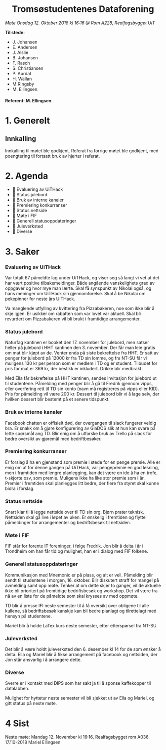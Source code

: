 <h1> <center> Tromsøstudentenes Dataforening </center> </h1>

*Møte Onsdag 12. Oktober 2018 kl 16:16 @ Rom A228, Realfagsbygget UiT*

**Til stede:**
* J. Johansen
* E. Andersen
* J. Alslie
* B. Johansen
* F. Rasch
* S. Christiansen
* P. Aurdal
* H. Wallan
* M.Ringsby
* M. Ellingsen.


#### Referent:  M. Ellingsen

# 1. Generelt
## Innkalling
Innkalling til møtet ble godkjent.
Referat fra forrige møtet ble godkjent, med poengtering til fortsatt bruk av hjerter i referat.

# 2. Agenda
* :purple_heart: Evaluering av UiTHack
* :purple_heart: Status julebord
* :purple_heart: Bruk av interne kanaler
* :purple_heart: Premiering konkurranser
* :purple_heart: Status nettside
* :purple_heart: Møte i FIF
* :purple_heart: Generell statusoppdateringer
* :purple_heart: Juleverksted
* :purple_heart: Diverse

# 3. Saker
### Evaluering av UiTHack
Var totalt 67 påmeldte lag under UiTHack, og viser seg så langt vi vet at det har vært positive tilbakemeldinger. Både angående vanskelighets grad av oppgaver og hvor mye man lærte. Skal få  synspunkt av Nikolai også, og hans meninger om UiTHack sin gjennomførelse. Skal å be Nikolai om pekepinner for neste års UiTHack. 

Va manglende utfylling av kvittering fra Pizzabakeren, noe som ikke blir å skje igjen. Er usikker om rabatten som var lovet var aktuell. Skal bli revurdert om Pizzabakeren vil bli brukt i framtidige arrangementer. 

### Status julebord
Naturfag kantinen er booket den 17. november for julebord, men satser heller på julebord i HHT kantinen den 3. november. Der får man leie gratis om mat blir kjøpt av de. Venter enda på siste bekreftelse fra HHT. 
Er satt av penger for julebord på 12000 kr fra TD sin lomme, og fra NT-SU får vi muligens 130 kr per person som er medlem i TD og er student. 
Tilbudet for pris for mat er 369 kr, der bestikk er inkludert. Drikke blir medbrakt.

Med Ella får bekreftelse på HHT kantinen, sendes invitasjon for julebord ut til studentene. Påmelding med penger blir å gå til Fredrik gjennom vipps, eller overføring rett til TD sin konto (navn må registreres på vipps eller KID). Pris for påmelding vil være 200 kr. Dessert til julebord blir vi å lage selv, der hvilken dessert blir bestemt på et senere tidspunkt.

### Bruk av interne kanaler
Facebook chatten er offisielt død, der overgangen til slack fungerer veldig bra. Er snakk om å gjøre konfigurering av  GlaDOS slik at hun kan svare på lette spørsmål ang TD.  Blir enig om å utforske bruk av Trello på slack for bedre oversikt av gjøremål med bedriftbesøker. 


### Premiering konkurranser
Er forslag å ha en gjenstand som premie i stede for en penge premie. Alle er enig om at for denne gangen på UiTHack, var pengepremie en god løsning, men i framtiden med lengre planlegging, kan det være en ide å ha en trofe, t-skjorte  osv, som premie. Muligens ikke ha like stor premie som i år. Premier i fremtiden skal planlegges litt bedre, der flere fra styret skal kunne bidra i forslag.  

### Status nettside
Snart klar til å legge nettside over til TD sin org. Bjørn prater teknisk. Nettsiden skal gå live i løpet av uken. Er ønskelig i fremtiden og flytte påmeldinger for arrangementer og bedriftsbesøk til nettsiden. 

### Møte i FIF
FIF står for forente IT foreninger, i følge Fredrik. Jon blir å delta i år i Trondheim om han får tid og mulighet, han er i dialog med FIF folkene. 

### Generell statusoppdateringer
Kommunikasjon med Mnemonic er på plass, og alt er vell. Påmelding blir sendt til studentene i morgen, 16. oktober.  Blir diskutert straff for mangel på avmelding samt opp møte. Tenker at om dette skjer to ganger, vil de aktuelle ikke bli prioritert på fremtidige bedriftsbesøk og workshop. Det vil være fra nå av en liste for de påmeldte som skal krysses av med oppmøte. 

TD blir å presse IFI neste semester til å få oversikt over obligene til alle kullene, så bedriftsbesøk kanskje kan bli bedre planlagt og tilrettelagt med hensyn på studentene.

Mariel blir å holde LaTex kurs neste semester, etter etterspørsel fra NT-SU.

### Juleverksted
Det blir å være holdt juleverksted den 6. desember kl 14 for de som ønsker å delta. Ella og Mariel blir å fikse arrangement på facebook og nettsiden, der Jon står ansvarlig i å arrangere dette. 

### Diverse
Sverre er i kontakt med DIPS som har sakt ja til å sponse kaffekopper til datalabben. 

Mulighet for hyttetur neste semester vil bli sjekket ut av Ella og Mariel, og gitt status på neste møte.  

# 4 Sist
Neste møte: Mandag 12. November kl 16:16, Realfagsbygget rom A036.
17/10-2018 Mariel Ellingsen